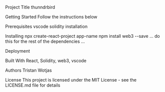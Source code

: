 Project Title
thunndrbird

Getting Started
Follow the instructions below

Prerequisites
vscode
solidity installation

Installing
npx create-react-project app-name
npm install web3 --save
...
do this for the rest of the dependencies
...

Deployment


Built With
React, Solidity, web3, vscode

Authors
Tristan Wotjas

License
This project is licensed under the MIT License - see the LICENSE.md file for details